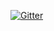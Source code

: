 [![Gitter](https://badges.gitter.im/crftd/Saitama.svg)](https://gitter.im/crftd/Saitama?utm_source=badge&utm_medium=badge&utm_campaign=pr-badge)
